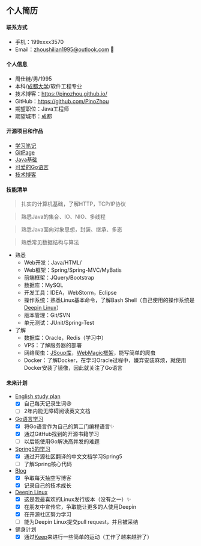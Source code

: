 个人简历
----
#### 联系方式
- 手机：199xxxx3570
- Email：<zhoushilian1995@outlook.com> :tada:

#### 个人信息
- 周仕链/男/1995
- 本科/[成都大学](http://www.cdu.edu.cn/)/软件工程专业
- 技术博客：https://pinozhou.github.io/
- GitHub：https://github.com/PinoZhou
- 期望职位：Java工程师
- 期望城市：成都

#### 开源项目和作品
- [学习笔记](https://github.com/PinoZhou/Note)
- [GitPage](https://github.com/PinoZhou/PinoZhou.github.io)
- [Java基础](https://github.com/PinoZhou/JavaBasicReview)
- [可爱的Go语言](https://github.com/PinoZhou/GoBasic)
- [技术博客](https://pinozhou.github.io/)

#### 技能清单
> 扎实的计算机基础，了解HTTP，TCP/IP协议

> 熟悉Java的集合、IO、NIO、多线程

> 熟悉Java面向对象思想，封装、继承、多态

> 熟悉常见数据结构与算法

- 熟悉
    - Web开发：Java/HTML/
    - Web框架：Spring/Spring-MVC/MyBatis
    - 前端框架：JQuery/Bootstrap
    - 数据库：MySQL
    - 开发工具：IDEA，WebStorm，Eclipse
    - 操作系统：熟悉Linux基本命令，了解Bash Shell（自己使用的操作系统是[Deepin Linux](https://www.deepin.org/)）
    - 版本管理：Git/SVN
    - 单元测试：JUnit/Spring-Test
- 了解
    - 数据库：Oracle，Redis（学习中）
    - VPS：了解服务器的部署
    - 网络爬虫：[JSoup库](https://jsoup.org/)，[WebMagic框架](https://webmagic.io/)，能写简单的爬虫
    - Docker：了解Docker，在学习Oracle过程中，嫌弃安装麻烦，就使用Docker安装了镜像，因此就关注了Go语言

#### 未来计划
- [English study plan](https://study.163.com/course/courseMain.htm?courseId=1119010)
    - [x] 自己每天记录生词:satisfied:
    - [ ] 2年内能无障碍阅读英文文档

- [Go语言学习](https://github.com/PinoZhou/GoBasic)
    - [x] 将Go语言作为自己的第二门编程语言:sparkles:
    - [x] 通过GitHub找到的开源书籍学习
    - [ ] 以后能使用Go解决高并发的难题

- [Spring5的学习](https://legacy.gitbook.com/book/lfvepclr/spring-framework-5-doc-cn/details)
    - [x] 通过开源社区翻译的中文文档学习Spring5
    - [ ] 了解Spring核心代码

- [Blog](https://www.pinozhou.github.io)
    - [x] 争取每天抽空写博客
    - [x] 记录自己的技术成长

- [Deepin Linux](https://www.deepin.org/)
    - [x] 这是我最喜欢的Linux发行版本（没有之一）:sparkles:
    - [x] 在朋友中宣传它，争取能让更多的人使用Deepin
    - [x] 在开源社区努力学习
    - [ ] 能为Deepin Linux提交pull request，并且被采纳
- 健身计划
    - [x] 通过[Keep](http://www.gotokeep.com/)来进行一些简单的运动（工作了越来越胖了）